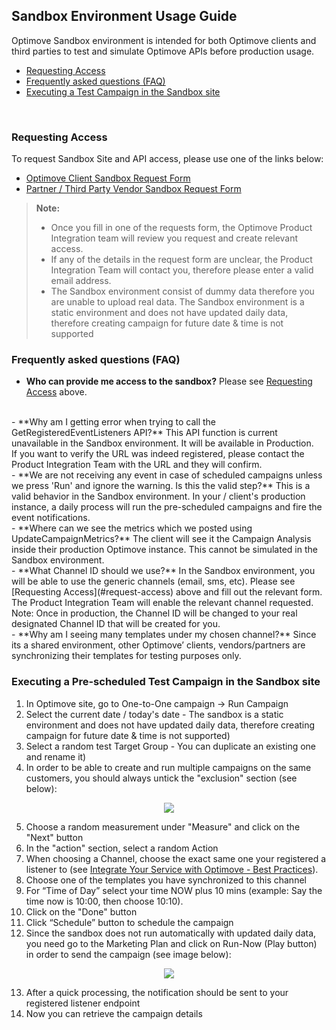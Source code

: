 ## Sandbox Environment Usage Guide
Optimove Sandbox environment is intended for both Optimove clients and third parties to test and simulate Optimove APIs before production usage.

- [Requesting Access](#request-access)
- [Frequently asked questions (FAQ)](#faq)
- [Executing a Test Campaign in the Sandbox site](#exec-test-camp)

<br/>

### <a id="request-access"></a>Requesting Access
To request Sandbox Site and API access, please use one of the links below: 

 - [Optimove Client Sandbox Request Form](http://bit.ly/Optimove_Client_Sandbox_Site_and_API_Request)
 - [Partner / Third Party Vendor Sandbox Request Form](http://bit.ly/Optimove_Third_Party_Sandbox_Site_and_API_Request)

>**Note:**
>  - Once you fill in one of the requests form, the Optimove Product Integration team will review you request and create relevant access.
>  - If any of the details in the request form are unclear, the Product Integration Team will contact you, therefore please enter a valid email address.
>  - The Sandbox environment consist of dummy data therefore you are unable to upload real data.
>  The Sandbox environment is a static environment and does not have updated daily data, therefore creating campaign for future date & time is not supported

### <a id="faq"></a>Frequently asked questions (FAQ)

 - **Who can provide me access to the sandbox?**
Please see [Requesting Access](#request-access) above. 
<br/>
- **Why am I getting error when trying to call the GetRegisteredEventListeners API?**
This API function is current unavailable in the Sandbox environment. It will  be available in Production. <br/>If you want to verify the URL was indeed registered, please contact the Product Integration Team with the URL and they will confirm.
<br/>
- **We are not receiving any event in case of scheduled campaigns unless we press 'Run' and ignore the warning. Is this the valid step?**
This is a valid behavior in the Sandbox environment. In your / client's production instance, a daily process will run the pre-scheduled campaigns and fire the event notifications.
<br/>
- **Where can we see the metrics which we posted using UpdateCampaignMetrics?**
The client will see it the Campaign Analysis inside their production Optimove instance. This cannot be simulated in the Sandbox environment.
<br/>
- **What Channel ID should we use?**
In the Sandbox environment, you will be able to use the generic channels (email, sms, etc). Please see [Requesting Access](#request-access) above and fill out the relevant form. The Product Integration Team will enable the relevant channel requested.<br/> Note: Once in production, the Channel ID will be changed to your real designated Channel ID that will be created for you. 
<br/>
- **Why am I seeing many templates under my chosen channel?**
Since its a shared environment, other Optimove’ clients, vendors/partners are synchronizing their templates for testing purposes only.


### <a id="exec-test-camp"></a>Executing a Pre-scheduled Test Campaign in the Sandbox site
 1.  In Optimove site, go to One-to-One campaign -> Run Campaign
 2.  Select the current date / today's date - The sandbox is a static environment and does not have updated daily data, therefore creating campaign for future date & time is not supported)
 3.  Select a random test Target Group - You can duplicate an existing one and rename it)
 4.  In order to be able to create and run multiple campaigns on the same customers, you should always untick the "exclusion" section (see below): 
<p align="center"><img src="https://github.com/optimove-tech/Optimove-APIs/blob/master/Sandbox/one-to-one-camp.jpg?raw=true"></p>

 5. Choose a random measurement under "Measure" and click on the "Next" button
 6. In the "action" section, select a random Action
 7. When choosing a Channel, choose the exact same one your registered a listener to (see [Integrate Your Service with Optimove - Best Practices](https://github.com/optimove-tech/Optimove-APIs/tree/master/API-Integrations)). 
 8. Choose one of the templates you have synchronized to this channel 
 9. For “Time of Day” select your time NOW plus 10 mins (example: Say the time now is 10:00, then choose 10:10). 
 10. Click on the "Done" button
 11. Click “Schedule” button to schedule the campaign
 12. Since the sandbox does not run automatically with updated daily data, you need go to the Marketing Plan and click on Run-Now (Play button) in order to send the campaign (see image below):
 <p align="center"><img src="https://github.com/optimove-tech/Optimove-APIs/blob/master/Sandbox/marking-plan-run-camp.jpg?raw=true"></p> 
 
 13.  After a quick processing, the notification should be sent to your registered listener endpoint
 14. Now you can retrieve the campaign details
